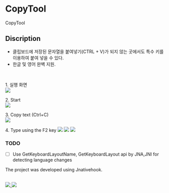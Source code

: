 # CopyTool
CopyTool

## Discription
* 클립보드에 저장된 문자열을 붙여넣기(CTRL + V)가 되지 않는 곳에서도 특수 키를 이용하여  붙여 넣을 수 있다. 
* 한글 및 영어 완벽 지원.

</br>
<p>
1. 실행 화면</br>
<img src="https://user-images.githubusercontent.com/19161231/47775137-39a4b900-dd32-11e8-9667-7445fca358e4.png">
</p>

<p>
2. Start</br>
<img src="https://user-images.githubusercontent.com/19161231/47775381-d36c6600-dd32-11e8-95ef-3fc2a12efd10.png">
</p>

<p>
3. Copy text (Ctrl+C)</br>
<kbd>
<img src="https://user-images.githubusercontent.com/19161231/47775360-c94a6780-dd32-11e8-9f49-151460ba076c.png">
</kbd>
</p>

<p>
4. Type using the F2 key
<img src="https://user-images.githubusercontent.com/19161231/47777158-77581080-dd37-11e8-9593-4ba86e7b55ac.gif">
<img src="https://user-images.githubusercontent.com/19161231/52038082-6dcb8800-2574-11e9-8c25-2fc030c10d53.gif">
<img src="https://user-images.githubusercontent.com/19161231/65303676-92cf4280-dbb9-11e9-9718-425982fefebb.gif">

</p>

### TODO
- [ ] Use GetKeyboardLayoutName, GetKeyboardLayout api by JNA,JNI for detecting language changes

The project was developed using Jnativehook.

</br> 
<a href="mailto:dydtjr1994@gmail.com" target="_blank">
  <img src="https://img.shields.io/badge/E--mail-Yongseok%20choi-yellow.svg">
</a>
<a href="https://dydtjr1128.github.io/" target="_blank">
  <img src="https://img.shields.io/badge/Blog-cys__star%27s%20Blog-blue.svg">
</a>
